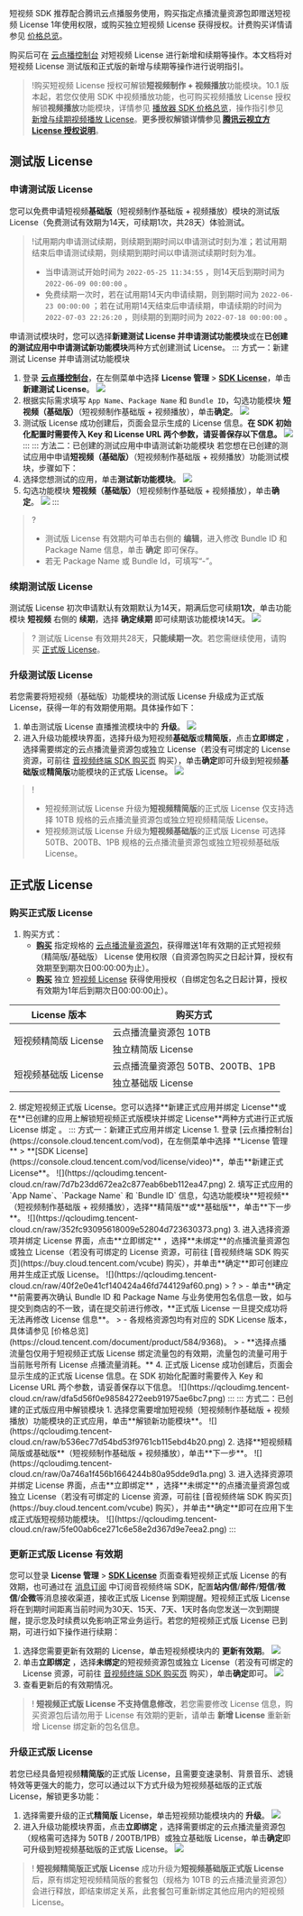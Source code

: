 短视频 SDK 推荐配合腾讯云点播服务使用，购买指定点播流量资源包即赠送短视频 License 1年使用权限，或购买独立短视频 License 获得授权。计费购买详情请参见 [价格总览](https://cloud.tencent.com/document/product/584/9368)。

购买后可在 [云点播控制台](https://console.cloud.tencent.com/vod/license/video) 对短视频 License 进行新增和续期等操作。本文档将对短视频 License 测试版和正式版的新增与续期等操作进行说明指引。

> !购买短视频 License 授权可解锁**短视频制作 + 视频播放**功能模块。10.1 版本起，若您仅使用 SDK 中视频播放功能，也可购买视频播放 License 授权解锁**视频播放**功能模块，详情参见 [播放器 SDK 价格总览](https://cloud.tencent.com/document/product/881/20193)，操作指引参见 [新增与续期视频播放 License](https://cloud.tencent.com/document/product/881/72422)。**更多授权解锁详情参见 [腾讯云视立方 License 授权说明](https://cloud.tencent.com/document/product/1449/74203)**。

[](id:test)
## 测试版 License

[](id:create_formal)
### 申请测试版 License

您可以免费申请短视频**基础版**（短视频制作基础版 + 视频播放）模块的测试版 License（免费测试有效期为14天，可续期1次，共28天）体验测试。

>!试用期内申请测试续期，则续期到期时间以申请测试时刻为准；若试用期结束后申请测试续期，则续期到期时间以申请测试续期时刻为准。
>- 当申请测试开始时间为  `2022-05-25 11:34:55` ，则14天后到期时间为  `2022-06-09 00:00:00` 。
>- 免费续期一次时，若在试用期14天内申请续期，则到期时间为  `2022-06-23 00:00:00` ；若在试用期14天结束后申请续期，申请续期的时间为  `2022-07-03 22:26:20` ，则续期的到期时间为  `2022-07-18 00:00:00` 。

申请测试模块时，您可以选择**新建测试 License 并申请测试功能模块**或在**已创建的测试应用中申请测试新功能模块**两种方式创建测试 License。
<dx-tabs>
::: 方式一：新建测试 License 并申请测试功能模块

1. 登录 [**云点播控制台**](https://console.cloud.tencent.com/vod/overview)，在左侧菜单中选择  **License 管理** > **[SDK License](https://console.cloud.tencent.com/vod/license/video)**，单击**新建测试 License**。
![](https://qcloudimg.tencent-cloud.cn/raw/4d63d6f14f82ba1775083ed461c5f5db.png)
2. 根据实际需求填写 `App Name`、`Package Name` 和 `Bundle ID`，勾选功能模块 **短视频（基础版）**（短视频制作基础版 + 视频播放），单击**确定**。
![](https://qcloudimg.tencent-cloud.cn/raw/6cc10420a81bf6036f7ffea1b3156969.png)
3. 测试版 License 成功创建后，页面会显示生成的 License 信息。**在 SDK 初始化配置时需要传入 Key 和 License URL 两个参数，请妥善保存以下信息。** 
![](https://qcloudimg.tencent-cloud.cn/raw/e91c799dee1b3d92b51fa630ac052b06.png)
:::
::: 方法二：已创建的测试应用中申请测试新功能模块
若您想在已创建的测试应用中申请**短视频（基础版）**（短视频制作基础版 + 视频播放）功能测试模块，步骤如下：
1. 选择您想测试的应用，单击**测试新功能模块**。
![](https://qcloudimg.tencent-cloud.cn/raw/6be952eb22fdc3db08c931c250a84e9c.png)
2. 勾选功能模块 **短视频（基础版）**（短视频制作基础版 + 视频播放），单击**确定**。
![](https://qcloudimg.tencent-cloud.cn/raw/14ad96e59e71ff3c8f9ec59d2b3c73a7.png)
:::
</dx-tabs>

>? 
>- 测试版 License 有效期内可单击右侧的 **编辑**，进入修改 Bundle ID 和 Package Name 信息，单击 **确定** 即可保存。
>- 若无 Package Name 或 Bundle Id，可填写“-”。

[](id:renewal_formal)
### 续期测试版 License
测试版 License 初次申请默认有效期默认为14天，期满后您可续期**1次**，单击功能模块 **短视频** 右侧的 **续期**，选择 **确定续期** 即可续期该功能模块14天。
![](https://qcloudimg.tencent-cloud.cn/raw/c0693849be28b7e572110e4e6b07f8a6.png)

>? 测试版 License 有效期共28天，**只能续期一次**。若您需继续使用，请购买 [正式版 License](#formal)。

[](id:upgrate_formal)
### 升级测试版 License
若您需要将短视频（基础版）功能模块的测试版 License 升级成为正式版 License，获得一年的有效期使用期。具体操作如下：
1. 单击测试版 License 直播推流模块中的 **升级**。
![](https://qcloudimg.tencent-cloud.cn/raw/3d273ff8b923119e984d21c5159513ed.png)
2. 进入升级功能模块界面，选择升级为短视频**基础版**或**精简版**，点击**立即绑定** ，选择需要绑定的云点播流量资源包或独立 License（若没有可绑定的 License 资源，可前往 [音视频终端 SDK 购买页](https://buy.cloud.tencent.com/vcube) 购买），单击**确定**即可升级到短视频**基础版**或**精简版**功能模块的正式版 License。
![](https://qcloudimg.tencent-cloud.cn/raw/605c76f557780fc986b7ea5d5a6f30e2.png)

>!
>- 短视频测试版 License 升级为**短视频精简版**的正式版 License 仅支持选择 10TB 规格的云点播流量资源包或独立短视频精简版 License。
>- 短视频测试版 License 升级为**短视频基础版**的正式版 License 可选择 50TB、200TB、1PB 规格的云点播流量资源包或独立短视频基础版 License。

[](id:formal)

## 正式版 License

[](id:create_formal)
### 购买正式版 License
1. 购买方式：
	- [**购买**](https://buy.cloud.tencent.com/vcube) 指定规格的  [云点播流量资源包](https://cloud.tencent.com/document/product/1449/56973#video)，获得赠送1年有效期的正式短视频（精简版/基础版） License 使用权限（自资源包购买之日起计算，授权有效期至到期次日00:00:00为止）。
	- [**购买**](https://buy.cloud.tencent.com/vcube) 独立 [短视频 License](https://cloud.tencent.com/document/product/1449/56973#video) 获得使用授权（自绑定包名之日起计算，授权有效期为1年后到期次日00:00:00止）。
<table>
<thead>
<tr>
<th>License 版本</th>
<th>购买方式</th>
</tr>
</thead>
<tbody><tr>
<td rowspan=2>短视频精简版 License</td>
<td>云点播流量资源包 10TB</td>
</tr>
<tr>
<td>独立精简版 License</td>
</tr>
<tr>
<td rowspan=2>短视频基础版 License</td>
<td>云点播流量资源包 50TB、200TB、1PB</td>
</tr>
<tr>
<td>独立基础版 License</td>
</tr>
</tbody></table>
2. 绑定短视频正式版 License。您可以选择**新建正式应用并绑定 License**或在**已创建的应用上解锁短视频正式版模块并绑定 License**两种方式进行正式版 License 绑定 。
<dx-tabs>
::: 方式一：新建正式应用并绑定 License
1. 登录 [云点播控制台](https://console.cloud.tencent.com/vod)，在左侧菜单中选择  **License 管理** > **[SDK License](https://console.cloud.tencent.com/vod/license/video)**，单击**新建正式 License**。
![](https://qcloudimg.tencent-cloud.cn/raw/7d7b23dd672ea2c877eab6beb112ea47.png)
2. 填写正式应用的 `App Name`、`Package Name` 和 `Bundle ID` 信息，勾选功能模块**短视频**（短视频制作基础版 + 视频播放），选择**精简版**或**基础版**，单击**下一步**。
![](https://qcloudimg.tencent-cloud.cn/raw/352fc93095618009e52804d723630373.png)
3. 进入选择资源项并绑定 License 界面，点击**立即绑定** ，选择**未绑定**的点播流量资源包或独立 License（若没有可绑定的 License 资源，可前往 [音视频终端 SDK 购买页](https://buy.cloud.tencent.com/vcube) 购买），并单击**确定**即可创建应用并生成正式版 License。
![](https://qcloudimg.tencent-cloud.cn/raw/40f2e0e41cf140424a46fd744129af60.png)
> ?
> - 单击**确定**前需要再次确认 Bundle ID 和 Package Name 与业务使用包名信息一致，如与提交到商店的不一致，请在提交前进行修改，**正式版 License 一旦提交成功将无法再修改 License 信息**。
> - 各规格资源包均有对应的 SDK License 版本，具体请参见 [价格总览](https://cloud.tencent.com/document/product/584/9368)。
> - **选择点播流量包仅用于短视频正式版 License 绑定流量包的有效期，流量包的流量可用于当前账号所有 License 点播流量消耗。**
4. 正式版 License 成功创建后，页面会显示生成的正式版 License 信息。在 SDK 初始化配置时需要传入 Key 和 License URL 两个参数，请妥善保存以下信息。
![](https://qcloudimg.tencent-cloud.cn/raw/dfa5d56f0e98584272eeb91975ae6bc7.png)
:::
::: 方式二：已创建的正式版应用中解锁模块
1. 选择您需要增加短视频（短视频制作基础版 + 视频播放）功能模块的正式应用，单击**解锁新功能模块**。
![](https://qcloudimg.tencent-cloud.cn/raw/b536ec77d54bd53f9761cb115ebd4b20.png)
2. 选择**短视频精简版或基础版**（短视频制作基础版 + 视频播放），单击**下一步**。
![](https://qcloudimg.tencent-cloud.cn/raw/0a746a1f456b1664244b80a95dde9d1a.png)
3. 进入选择资源项并绑定 License 界面，点击**立即绑定** ，选择**未绑定**的点播流量资源包或独立 License（若没有可绑定的 License 资源，可前往 [音视频终端 SDK 购买页](https://buy.cloud.tencent.com/vcube) 购买），并单击**确定**即可在应用下生成正式版短视频功能模块。
![](https://qcloudimg.tencent-cloud.cn/raw/5fe00ab6ce271c6e58e2d367d9e7eea2.png)
:::
</dx-tabs>

[](id:update_formal)
### 更新正式版 License 有效期
您可以登录  **License 管理** > **[SDK License](https://console.cloud.tencent.com/vod/license/video)** 页面查看短视频正式版 License 的有效期，也可通过在 [消息订阅](https://console.cloud.tencent.com/message/subscription) 中订阅音视频终端 SDK，配置**站内信**/**邮件**/**短信**/**微信**/**企微**等消息接收渠道，接收正式版 License 到期提醒。短视频正式版 License 将在到期时间距离当前时间为30天、15天、7天、1天时各向您发送一次到期提醒，提示您及时续费以免影响正常业务运行。若您的短视频正式版 License 已到期，可进行如下操作进行续期：

1. 选择您需要更新有效期的 License，单击短视频模块内的 **更新有效期**。
![](https://qcloudimg.tencent-cloud.cn/raw/97d5ed0f8757c2a9b4d0d2592cae0c9b.png)
2. 单击**立即绑定** ，选择**未绑定**的短视频资源包或独立 License（若没有可绑定的 License 资源，可前往 [音视频终端 SDK 购买页](https://buy.cloud.tencent.com/vcube) 购买），单击**确定**即可。
![](https://qcloudimg.tencent-cloud.cn/raw/70eab637b221fc5861b8b712276b67bf.png)
3. 查看更新后的有效期情况。

>! **短视频正式版 License 不支持信息修改**，若您需要修改 License 信息，购买资源包后请勿用于 License 有效期的更新，请单击 **新增 License** 重新新增 License 绑定新的包名信息。


[](id:upgrate_formal)
### 升级正式版 License
若您已经具备短视频**精简版**的正式版 License，且需要变速录制、背景音乐、滤镜特效等更强大的能力，您可以通过以下方式升级为短视频基础版的正式版 License，解锁更多功能：
1. 选择需要升级的正式**精简版** License，单击短视频功能模块内的 **升级**。
![](https://qcloudimg.tencent-cloud.cn/raw/e4a50084b13d1da84d88d0063637f31c.png)
2. 进入升级功能模块界面，点击**立即绑定** ，选择需要绑定的云点播流量资源包（规格需可选择为 50TB / 200TB/1PB）或独立基础版 License，单击**确定**即可升级到短视频基础版的正式版 License。
![](https://qcloudimg.tencent-cloud.cn/raw/ad2e3e96c7ec295e754bd4734e880b85.png)

>! **短视频精简版正式版 License** 成功升级为**短视频基础版正式版 License** 后，原有绑定短视频精简版的套餐包（规格为 10TB 的云点播流量资源包）会进行释放，即结束绑定关系，此套餐包可重新绑定其他应用内的短视频 License。
